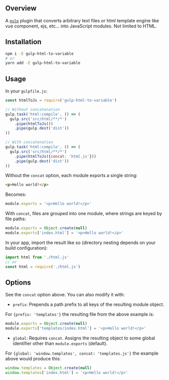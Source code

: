 ## Overview

A [`gulp`](http://gulpjs.com) plugin that converts arbitrary text files or html template engine like vue component, ejs, etc... into JavaScript modules. Not limited to HTML.

## Installation

```sh
npm i -E gulp-html-to-variable
# or
yarn add -E gulp-html-to-variable
```

## Usage

In your `gulpfile.js`:

```js
const htmlToJs = require('gulp-html-to-variable')

// Without concatenation
gulp.task('html:compile', () => (
  gulp.src('src/html/**/*')
    .pipe(htmlToJs())
    .pipe(gulp.dest('dist'))
))

// With concatenation
gulp.task('html:compile', () => (
  gulp.src('src/html/**/*')
    .pipe(htmlToJs({concat: 'html.js'}))
    .pipe(gulp.dest('dist'))
))
```

Without the `concat` option, each module exports a single string:

```html
<p>Hello world!</p>
```

Becomes:

```js
module.exports = '<p>Hello world!</p>'
```

With `concat`, files are grouped into one module, where strings are keyed by file paths:

```js
module.exports = Object.create(null)
module.exports['index.html'] = '<p>Hello world!</p>'
```

In your app, import the result like so (directory nesting depends on your build configuration):

```js
import html from './html.js'
// or
const html = require('./html.js')
```

## Options

See the `concat` option above. You can also modify it with:

* `prefix`: Prepends a path prefix to all keys of the resulting module object.

For `{prefix: 'templates'}` the resulting file from the above example is:

```js
module.exports = Object.create(null)
module.exports['templates/index.html'] = '<p>Hello world!</p>'
```

* `global`: Requires `concat`. Assigns the resulting object to some global identifier other than `module.exports` (default).

For `{global: 'window.templates', concat: 'templates.js'}` the example above would produce this:

```js
window.templates = Object.create(null)
window.templates['index.html'] = '<p>Hello world!</p>'
```
